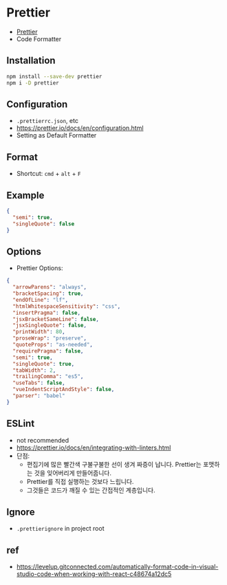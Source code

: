 # Prettier
* [Prettier](https://prettier.io/)
* Code Formatter

## Installation

```bash
npm install --save-dev prettier
npm i -D prettier
```

## Configuration
* `.prettierrc.json`, etc
* https://prettier.io/docs/en/configuration.html
* Setting as Default Formatter

## Format
* Shortcut: `cmd` + `alt` + `F`

## Example
```json
{
  "semi": true,
  "singleQuote": false
}
```

## Options
* Prettier Options:
```json
{
  "arrowParens": "always",
  "bracketSpacing": true,
  "endOfLine": "lf",
  "htmlWhitespaceSensitivity": "css",
  "insertPragma": false,
  "jsxBracketSameLine": false,
  "jsxSingleQuote": false,
  "printWidth": 80,
  "proseWrap": "preserve",
  "quoteProps": "as-needed",
  "requirePragma": false,
  "semi": true,
  "singleQuote": true,
  "tabWidth": 2,
  "trailingComma": "es5",
  "useTabs": false,
  "vueIndentScriptAndStyle": false,
  "parser": "babel"
}
```

## ESLint
* not recommended
* https://prettier.io/docs/en/integrating-with-linters.html
* 단점:
  * 편집기에 많은 빨간색 구불구불한 선이 생겨 짜증이 납니다. Prettier는 포맷하는 것을 잊어버리게 만들어줍니다.
  * Prettier를 직접 실행하는 것보다 느립니다.
  * 그것들은 코드가 깨질 수 있는 간접적인 계층입니다.

## Ignore
* `.prettierignore` in project root

## ref
* https://levelup.gitconnected.com/automatically-format-code-in-visual-studio-code-when-working-with-react-c48674a12dc5
